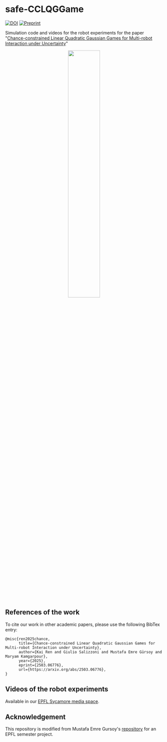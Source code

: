 # safe-CCLQGGame
[![DOI](https://img.shields.io/badge/DOI-10.1109/LCSYS.2025.3588090-green.svg)](https://doi.org/10.1109/LCSYS.2025.3588090) [![Preprint](https://img.shields.io/badge/Preprint-arXiv-blue.svg)](https://arxiv.org/abs/2503.06776)

Simulation code and videos for the robot experiments for the paper "[Chance-constrained Linear Quadratic Gaussian Games for Multi-robot Interaction under Uncertainty](https://arxiv.org/abs/2503.06776)"

<p align="center">
  <img src="https://github.com/renkai99/renkai99.github.io/blob/main/assets/img/publication_preview/multirobot.gif" width="45%" />
</p>


## References of the work
To cite our work in other academic papers, please use the following BibTex entry:
```
@misc{ren2025chance,
      title={Chance-constrained Linear Quadratic Gaussian Games for Multi-robot Interaction under Uncertainty}, 
      author={Kai Ren and Giulio Salizzoni and Mustafa Emre Gürsoy and Maryam Kamgarpour},
      year={2025},
      eprint={2503.06776},
      url={https://arxiv.org/abs/2503.06776}, 
}
```

## Videos of the robot experiments
Available in our [EPFL Sycamore media space](https://mediaspace.epfl.ch/media/Chance-constrained+linear+quadratic+game+for+multi-robot+interactions/0_fabooxez).

## Acknowledgement
This repository is modified from Mustafa Emre Gursoy's [repository](https://github.com/freddiefreeloader1/CCILQGames.git) for an EPFL semester project.

